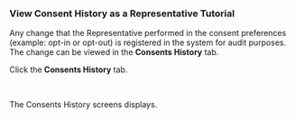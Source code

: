 ### View Consent History as a Representative Tutorial

Any change that the Representative performed in the consent preferences (example: opt-in or opt-out) is registered in the system for audit purposes. The change can be viewed in the **Consents History** tab.

Click the **Consents History** tab. 

​                                   

The Consents History screens displays.

​     

